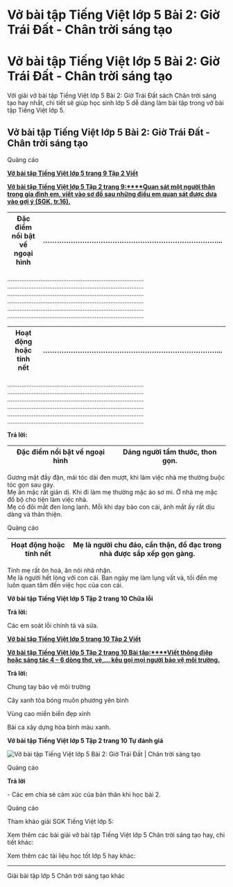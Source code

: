 # Vở bài tập Tiếng Việt lớp 5 Bài 2: Giờ Trái Đất - Chân trời sáng tạo

# Vở bài tập Tiếng Việt lớp 5 Bài 2: Giờ Trái Đất - Chân trời sáng tạo

Với giải vở bài tập Tiếng Việt lớp 5 Bài 2: Giờ Trái Đất sách Chân trời sáng tạo hay nhất, chi tiết sẽ giúp học sinh lớp 5 dễ dàng làm bài tập trong vở bài tập Tiếng Việt lớp 5.

## Vở bài tập Tiếng Việt lớp 5 Bài 2: Giờ Trái Đất - Chân trời sáng tạo

Quảng cáo

[**Vở bài tập Tiếng Việt lớp 5 trang 9 Tập 2 Viết**](https://vietjack.com/vbt-tieng-viet-5-ct/viet-trang-9-vbt-tieng-viet-5-tap-2.jsp)

[**Vở bài tập Tiếng Việt lớp 5 Tập 2 trang 9:****Quan sát một người thân trong gia đình em, viết vào sơ đồ sau những điều em quan sát được dựa vào gợi ý (SGK, tr.16).**](https://vietjack.com/vbt-tieng-viet-5-ct/quan-sat-mot-nguoi-than-trong-gia-dinh-em-viet-vao-so-do-vm.jsp)

**Đặc điểm nổi bật về ngoại hình** | …………………………………………………………………...  
---|---  
…………………………………………………………………...  
…………………………………………………………………...  
…………………………………………………………………...  
…………………………………………………………………...  
…………………………………………………………………...  
…………………………………………………………………...  
  
**Hoạt động hoặc** **tính nết** | …………………………………………………………………...  
---|---  
…………………………………………………………………...  
…………………………………………………………………...  
…………………………………………………………………...  
…………………………………………………………………...  
…………………………………………………………………...  
…………………………………………………………………...  
  
**Trả lời:**

**Đặc điểm nổi bật về ngoại hình** | Dáng người tầm thước, thon gọn.  
---|---  
Gương mặt đầy đặn, mái tóc dài đen mượt, khi làm việc nhà mẹ thường buộc tóc gọn sau gáy.  
Mẹ ăn mặc rất giản dị. Khi đi làm mẹ thường mặc áo sơ mi. Ở nhà mẹ mặc đồ bộ cho tiện làm việc nhà.  
Mẹ có đôi mắt đen long lanh. Mỗi khi dạy bảo con cái, ánh mắt ấy rất dịu dàng và thân thiện.  
  
Quảng cáo

**Hoạt động hoặc** **tính nết** | Mẹ là người chu đáo, cẩn thận, đồ đạc trong nhà được sắp xếp gọn gàng.  
---|---  
Tính mẹ rất ôn hoà, ăn nói nhã nhặn.  
Mẹ là người hết lòng với con cái. Ban ngày mẹ làm lụng vất vả, tối đến mẹ luôn quan tâm đến việc học của con cái.  
  
**Vở bài tập Tiếng Việt lớp 5 Tập 2 trang 10 Chữa lỗi**

**Trả lời:**

Các em soát lỗi chính tả và sửa. 

[**Vở bài tập Tiếng Việt lớp 5 trang 10 Tập 2 Viết**](https://vietjack.com/vbt-tieng-viet-5-ct/viet-trang-10-vbt-tieng-viet-5-tap-2.jsp)

[**Vở bài tập Tiếng Việt lớp 5 Tập 2 trang 10 Bài tập:****Viết thông điệp hoặc sáng tác 4 – 6 dòng thơ, vè,… kêu gọi mọi người bảo vệ môi trường.**](https://vietjack.com/vbt-tieng-viet-5-ct/viet-thong-diep-hoac-sang-tac-4-6-dong-tho-ve-keu-goi-moi-vm.jsp)

**Trả lời:**

Chung tay bảo vệ môi trường

Cây xanh tỏa bóng muôn phương yên bình

Vùng cao miền biển đẹp xinh

Bài ca xây dựng hòa bình màu xanh.

**Vở bài tập Tiếng Việt lớp 5 Tập 2 trang 10 Tự đánh giá**

![Vở bài tập Tiếng Việt lớp 5 Bài 2: Giờ Trái Đất | Chân trời sáng tạo](https://vietjack.com/vbt-tieng-viet-5-ct/images/bai-2-gio-trai-dat-236788.PNG)

Quảng cáo

**Trả lời**

\- Các em chia sẻ cảm xúc của bản thân khi học bài 2.  


Quảng cáo

Tham khảo giải SGK Tiếng Việt lớp 5:

Xem thêm các bài giải vở bài tập Tiếng Việt lớp 5 Chân trời sáng tạo hay, chi tiết khác:

Xem thêm các tài liệu học tốt lớp 5 hay khác:

* * *

Giải bài tập lớp 5 Chân trời sáng tạo khác
